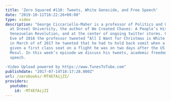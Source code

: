 ```yaml
---
title: 'Zero Squared #118: Tweets, White Genocide, and Free Speech'
date: "2019-10-11T16:22:26+08:00"
type: video
description: "George Ciccariello-Maher is a professor of Politics and Global Studies
  at Drexel University, the author of We Created Chavez: A People’s History of the
  Venezuelan Revolution, and at the center of ongoing twitter storms. On Christmas
  Eve of 2016 the professor tweeted “All I Want for Christmas is White Genocide” and
  in March of of 2017 he tweeted that he had to hold back vomit when a soldier was
  given a first class seat on a flight he was on two days after the US bombing of
  Mosul. In this week’s episode we discuss his tweets, academic freedom, and free
  speech.  -Video Upload powered by https://www.TunesToTube.com"
publishdate: "2017-07-14T18:17:28.000Z"
url: /zerobooks/-MT4EfAijZI/
providers:
  youtube:
    id: -MT4EfAijZI
---
```

